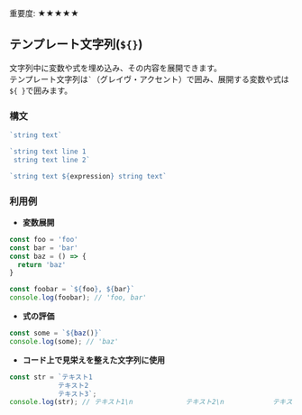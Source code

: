 <div data-breadcrumb="主な変更点 > テンプレート文字列(${})" />

<p class="importance">重要度: <span class="star">★★★★★</span></p>

## テンプレート文字列(`${}`)

文字列中に変数や式を埋め込み、その内容を展開できます。<br>テンプレート文字列は`` ` ``（グレイヴ・アクセント）で囲み、展開する変数や式は`${ }`で囲みます。

### 構文

```js
`string text`

`string text line 1
 string text line 2`

`string text ${expression} string text`
```

>>>
<div data-breadcrumb="主な変更点 > テンプレート文字列(${}) > 利用例" />

### 利用例

- **変数展開**

```js
const foo = 'foo'
const bar = 'bar'
const baz = () => {
  return 'baz'
}

const foobar = `${foo}, ${bar}`
console.log(foobar); // 'foo, bar'
```

- **式の評価**

```js
const some = `${baz()}`
console.log(some); // 'baz'
```

- **コード上で見栄えを整えた文字列に使用**

```js
const str = `テキスト1
            テキスト2
            テキスト3`;
console.log(str); // テキスト1\n             テキスト2\n            テキスト3
```
